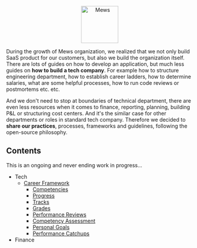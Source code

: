 <p align="center">
    <a href="https://mews.com">
        <img alt="Mews" height="100px" src="https://user-images.githubusercontent.com/435787/129971779-2c64348e-05a3-49d0-b026-91913ffd68dc.png">
    </a>
</p>

During the growth of Mews organization, we realized that we not only build SaaS product for our customers, but also we build the organization itself. There are lots of guides on how to develop an application, but much less guides on **how to build a tech company**. For example how to structure engineering department, how to establish career ladders, how to determine salaries, what are some helpful processes, how to run code reviews or postmortems etc. etc.

And we don't need to stop at boundaries of technical department, there are even less resources when it comes to finance, reporting, planning, building P&L or structuring cost centers. And it's the similar case for other departments or roles in standard tech company. Therefore we decided to **share our practices**, processes, frameworks and guidelines, following the open-source philosophy.

## Contents

This is an ongoing and never ending work in progress...

- Tech
  - [Career Framework](tech/career-framework)
    - [Competencies](tech/career-framework/competencies.md)
    - [Progress](tech/career-framework/progress.md)
    - [Tracks](tech/career-framework/tracks.md)
    - [Grades](tech/career-framework/grades.md)
    - [Performance Reviews](tech/career-framework/performance-reviews.md)
    - [Competency Assessment](tech/career-framework/competency-assessment.md)
    - [Personal Goals](tech/career-framework/personal-goals.md)
    - [Performance Catchups](tech/career-framework/performance-catchups.md)
- Finance
